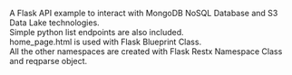A Flask API example to interact with MongoDB NoSQL Database and S3 Data Lake technologies.
<br>
Simple python list endpoints are also included.
<br>
home_page.html is used with Flask Blueprint Class.
<br>
All the other namespaces are created with Flask Restx Namespace Class and reqparse object.
